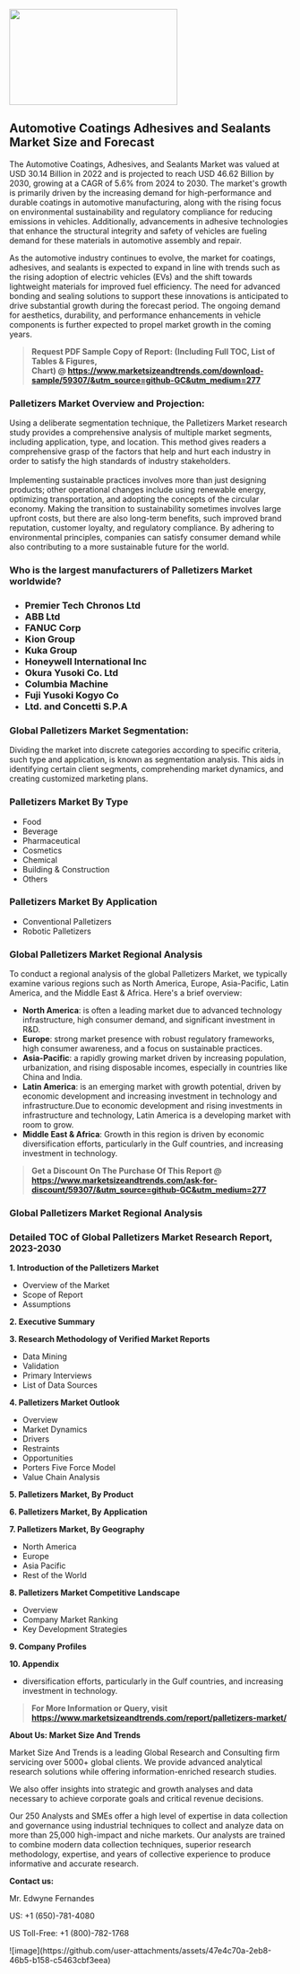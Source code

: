 <p><img class="alignnone size-medium wp-image-20088" src="https://ffe5etoiles.com/wp-content/uploads/2024/12/MST1-300x171.png" alt="" width="300" height="171" /></p><h2>Automotive Coatings Adhesives and Sealants Market Size and Forecast</h2><p>The Automotive Coatings, Adhesives, and Sealants Market was valued at USD 30.14 Billion in 2022 and is projected to reach USD 46.62 Billion by 2030, growing at a CAGR of 5.6% from 2024 to 2030. The market's growth is primarily driven by the increasing demand for high-performance and durable coatings in automotive manufacturing, along with the rising focus on environmental sustainability and regulatory compliance for reducing emissions in vehicles. Additionally, advancements in adhesive technologies that enhance the structural integrity and safety of vehicles are fueling demand for these materials in automotive assembly and repair.</p><p>As the automotive industry continues to evolve, the market for coatings, adhesives, and sealants is expected to expand in line with trends such as the rising adoption of electric vehicles (EVs) and the shift towards lightweight materials for improved fuel efficiency. The need for advanced bonding and sealing solutions to support these innovations is anticipated to drive substantial growth during the forecast period. The ongoing demand for aesthetics, durability, and performance enhancements in vehicle components is further expected to propel market growth in the coming years.</p></p><blockquote id="" class=""><strong>Request PDF Sample Copy of Report: (Including Full TOC, List of Tables &amp; Figures, Chart)&nbsp;@&nbsp;<strong><a href="https://www.marketsizeandtrends.com/download-sample/59307/&utm_source=github-GC&utm_medium=277" target="_blank">https://www.marketsizeandtrends.com/download-sample/59307/&utm_source=github-GC&utm_medium=277</a></strong></strong></blockquote><h3 id="" class="">Palletizers Market&nbsp;Overview and Projection:</h3><p id="" class="">Using a deliberate segmentation technique, the Palletizers Market research study provides a comprehensive analysis of multiple market segments, including application, type, and location. This method gives readers a comprehensive grasp of the factors that help and hurt each industry in order to satisfy the high standards of industry stakeholders. <br /> <br />Implementing sustainable practices involves more than just designing products; other operational changes include using renewable energy, optimizing transportation, and adopting the concepts of the circular economy. Making the transition to sustainability sometimes involves large upfront costs, but there are also long-term benefits, such improved brand reputation, customer loyalty, and regulatory compliance. By adhering to environmental principles, companies can satisfy consumer demand while also contributing to a more sustainable future for the world.</p><h3 id="" class="">Who is the largest manufacturers of&nbsp;Palletizers Market worldwide?</h3><h3 class=""><p><ul><li>Premier Tech Chronos Ltd </li><li> ABB Ltd </li><li> FANUC Corp </li><li> Kion Group </li><li> Kuka Group </li><li> Honeywell International Inc </li><li> Okura Yusoki Co. Ltd </li><li> Columbia Machine </li><li> Fuji Yusoki Kogyo Co </li><li> Ltd. and Concetti S.P.A</li></ul></p></h3><h3 id="" class="">Global&nbsp;Palletizers Market Segmentation:</h3><p id="" class="">Dividing the market into discrete categories according to specific criteria, such type and application, is known as segmentation analysis. This aids in identifying certain client segments, comprehending market dynamics, and creating customized marketing plans.</p><h3 id="" class="">Palletizers Market&nbsp;By Type</h3><p><p><ul><li>Food</li><li> Beverage</li><li> Pharmaceutical</li><li> Cosmetics</li><li> Chemical</li><li> Building & Construction</li><li> Others</p></li></ul></p></p><h3 id="" class="">Palletizers Market&nbsp;By Application</h3><p class=""><p><ul><li>Conventional Palletizers</li><li> Robotic Palletizers</li></ul></p></p><h3 id="" class="">Global Palletizers Market Regional Analysis</h3><p id="" class="">To conduct a regional analysis of the global Palletizers Market, we typically examine various regions such as North America, Europe, Asia-Pacific, Latin America, and the Middle East &amp; Africa. Here's a brief overview:</p><ul><li><strong>North America</strong>: is often a leading market due to advanced technology infrastructure, high consumer demand, and significant investment in R&amp;D.</li><li><strong>Europe</strong>: strong market presence with robust regulatory frameworks, high consumer awareness, and a focus on sustainable practices.</li><li><strong>Asia-Pacific</strong>: a rapidly growing market driven by increasing population, urbanization, and rising disposable incomes, especially in countries like China and India.</li><li><strong>Latin America</strong>: is an emerging market with growth potential, driven by economic development and increasing investment in technology and infrastructure.Due to economic development and rising investments in infrastructure and technology, Latin America is a developing market with room to grow.</li><li><strong>Middle East &amp; Africa</strong>: Growth in this region is driven by economic diversification efforts, particularly in the Gulf countries, and increasing investment in technology.</li></ul><blockquote id="" class=""><strong>Get a Discount On The Purchase Of This Report @ <strong><a href="https://www.marketsizeandtrends.com/ask-for-discount/59307/&utm_source=github-GC&utm_medium=277" target="_blank">https://www.marketsizeandtrends.com/ask-for-discount/59307/&utm_source=github-GC&utm_medium=277</a></strong></strong></blockquote><h3 id="" class="">Global Palletizers Market Regional Analysis</h3><h3 id="" class="">Detailed TOC of Global Palletizers Market Research Report, 2023-2030</h3><p id="" class=""><strong>1. Introduction of the Palletizers Market</strong></p><ul><li>Overview of the Market</li><li>Scope of Report</li><li>Assumptions</li></ul><p id="" class=""><strong>2. Executive Summary</strong></p><p id="" class=""><strong>3. Research Methodology of Verified Market Reports</strong></p><ul><li>Data Mining</li><li>Validation</li><li>Primary Interviews</li><li>List of Data Sources</li></ul><p id="" class=""><strong>4. Palletizers Market Outlook</strong></p><ul><li>Overview</li><li>Market Dynamics</li><li>Drivers</li><li>Restraints</li><li>Opportunities</li><li>Porters Five Force Model</li><li>Value Chain Analysis</li></ul><p id="" class=""><strong>5. Palletizers Market, By Product</strong></p><p id="" class=""><strong>6. Palletizers Market, By Application</strong></p><p id="" class=""><strong>7. Palletizers Market, By Geography</strong></p><ul><li>North America</li><li>Europe</li><li>Asia Pacific</li><li>Rest of the World</li></ul><p id="" class=""><strong>8. Palletizers Market Competitive Landscape</strong></p><ul><li>Overview</li><li>Company Market Ranking</li><li>Key Development Strategies</li></ul><p id="" class=""><strong>9. Company Profiles</strong></p><p id="" class=""><strong>10. Appendix</strong></p><ul><li>diversification efforts, particularly in the Gulf countries, and increasing investment in technology.</li></ul><blockquote id="" class=""><strong>For More Information or Query, visit <strong><strong><a href="https://www.marketsizeandtrends.com/report/palletizers-market/" target="_blank">https://www.marketsizeandtrends.com/report/palletizers-market/</a></strong></strong></strong></blockquote><p id="" class=""><strong>About Us: Market Size And Trends</strong></p><p id="" class="">Market Size And Trends is a leading Global Research and Consulting firm servicing over 5000+ global clients. We provide advanced analytical research solutions while offering information-enriched research studies.</p><p id="" class="">We also offer insights into strategic and growth analyses and data necessary to achieve corporate goals and critical revenue decisions.</p><p id="" class="">Our 250 Analysts and SMEs offer a high level of expertise in data collection and governance using industrial techniques to collect and analyze data on more than 25,000 high-impact and niche markets. Our analysts are trained to combine modern data collection techniques, superior research methodology, expertise, and years of collective experience to produce informative and accurate research.</p><p id="" class=""><strong>Contact us:</strong></p><p id="" class="">Mr. Edwyne Fernandes</p><p id="" class="">US: +1 (650)-781-4080</p><p id="" class="">US Toll-Free: +1 (800)-782-1768</p>
![image](https://github.com/user-attachments/assets/47e4c70a-2eb8-46b5-b158-c5463cbf3eea)
